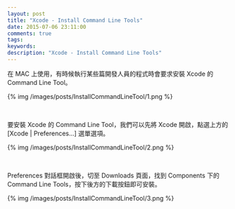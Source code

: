 ```yaml
---
layout: post
title: "Xcode - Install Command Line Tools"
date: 2015-07-06 23:11:00
comments: true
tags: 
keywords: 
description: "Xcode - Install Command Line Tools"
---
```


在 MAC 上使用，有時候執行某些篇開發人員的程式時會要求安裝 Xcode 的 Command Line Tool。  

<!-- More -->

{% img /images/posts/InstallCommandLineTool/1.png %}

<br/>


要安裝 Xcode 的 Command Line Tool，我們可以先將 Xcode 開啟，點選上方的 [Xcode | Preferences...] 選單選項。  

{% img /images/posts/InstallCommandLineTool/2.png %}

<br/>


Preferences 對話框開啟後，切至 Downloads 頁面，找到 Components 下的 Command Line Tools，按下後方的下載按鈕即可安裝。  

{% img /images/posts/InstallCommandLineTool/3.png %}
